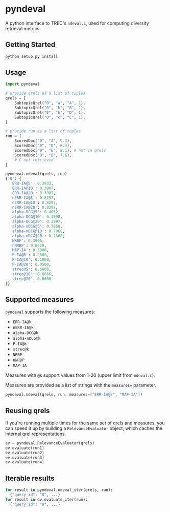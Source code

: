 # pyndeval

A python interface to TREC's `ndeval.c`, used for computing diversity retrieval metrics.

## Getting Started

```bash
python setup.py install
```

## Usage

```python
import pyndeval

# provide qrels as a list of tuples
qrels = [
    SubtopicQrel("0", "a", "A", 1),
    SubtopicQrel("0", "b", "B", 1),
    SubtopicQrel("0", "b", "D", 1),
    SubtopicQrel("0", "c", "C", 1),
]

# provide run as a list of tuples
run = [
    ScoredDoc("0", "A", 9.3),
    ScoredDoc("0", "D", 8.4),
    ScoredDoc("0", "E", 8.1), # not in qrels
    ScoredDoc("0", "B", 7.6),
    # C not retrieved
]

pyndeval.ndeval(qrels, run)
{'0': {
  'ERR-IA@5': 0.3933,
  'ERR-IA@10': 0.3907,
  'ERR-IA@20': 0.3907,
  'nERR-IA@5': 0.8297,
  'nERR-IA@10': 0.8297,
  'nERR-IA@20': 0.8297,
  'alpha-DCG@5': 0.4052,
  'alpha-DCG@10': 0.3998,
  'alpha-DCG@20': 0.3997,
  'alpha-nDCG@5': 0.7868,
  'alpha-nDCG@10': 0.7868,
  'alpha-nDCG@20': 0.7868,
  'NRBP': 0.3906,
  'nNRBP': 0.8620,
  'MAP-IA': 0.5000,
  'P-IA@5': 0.2000,
  'P-IA@10': 0.1000,
  'P-IA@20': 0.0500,
  'strec@5': 0.6666,
  'strec@10': 0.6666,
  'strec@20': 0.6666
}}
```

## Supported measures

`pyndeval` supports the following measures:

 - `ERR-IA@k`
 - `nERR-IA@k`
 - `alpha-DCG@k`
 - `alpha-nDCG@k`
 - `P-IA@k`
 - `strec@k`
 - `NRBP`
 - `nNRBP`
 - `MAP-IA`

Measures with `@k` support values from 1-20 (upper limit from `ndeval.c`).

Measures are provided as a list of strings with the `measures=` parameter.

```python
pyndeval.ndeval(qrels, run, measures=["ERR-IA@7", "MAP-IA"])
```

## Reusing qrels

If you're running multiple times for the same set of qrels and measures, you can speed it up by
building a `RelevanceEvaluator` object, which caches the internal qrel representations.

```python
ev = pyndeval.RelevanceEvaluator(qrels)
ev.evaluate(run1)
ev.evaluate(run2)
ev.evaluate(run3)
ev.evaluate(run4)
```

## Iterable results

```python
for result in pyndeval.ndeval_iter(qrels, run):
  {"query_id": "0", ...}
for result in ev.evaluate_iter(run):
  {"query_id": "0", ...}
```
